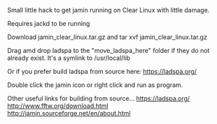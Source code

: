 Small little hack to get jamin running on Clear Linux with little damage.

Requires jackd to be running

Download jamin_clear_linux.tar.gz and tar xvf jamin_clear_linux.tar.gz

Drag amd drop ladspa to the "move_ladspa_here" folder if they do not already exist. It's a symlink to /usr/local/lib

Or if you prefer build ladspa from source here: https://ladspa.org/

 Double click the jamin icon or right click and run as program.


Other useful links for building from source...
https://ladspa.org/
http://www.fftw.org/download.html
http://jamin.sourceforge.net/en/about.html
